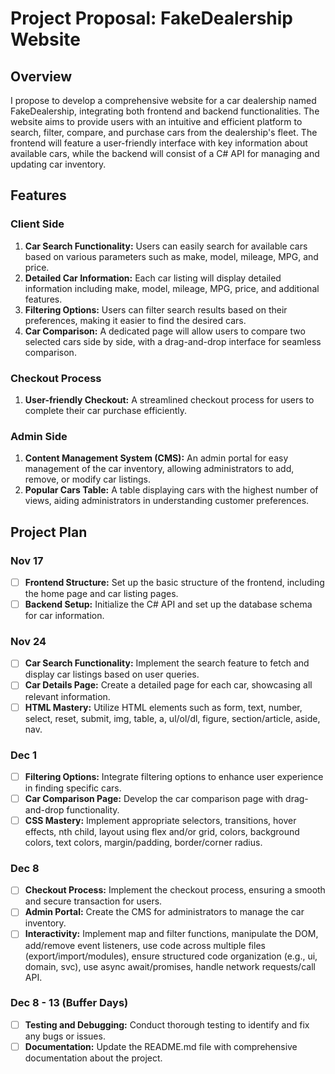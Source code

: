 # Project Proposal: FakeDealership Website

## Overview

I propose to develop a comprehensive website for a car dealership named FakeDealership, integrating both frontend and backend functionalities. The website aims to provide users with an intuitive and efficient platform to search, filter, compare, and purchase cars from the dealership's fleet. The frontend will feature a user-friendly interface with key information about available cars, while the backend will consist of a C# API for managing and updating car inventory.

## Features

### Client Side
1. **Car Search Functionality:** Users can easily search for available cars based on various parameters such as make, model, mileage, MPG, and price.
2. **Detailed Car Information:** Each car listing will display detailed information including make, model, mileage, MPG, price, and additional features.
3. **Filtering Options:** Users can filter search results based on their preferences, making it easier to find the desired cars.
4. **Car Comparison:** A dedicated page will allow users to compare two selected cars side by side, with a drag-and-drop interface for seamless comparison.

### Checkout Process
1. **User-friendly Checkout:** A streamlined checkout process for users to complete their car purchase efficiently.

### Admin Side
1. **Content Management System (CMS):** An admin portal for easy management of the car inventory, allowing administrators to add, remove, or modify car listings.
2. **Popular Cars Table:** A table displaying cars with the highest number of views, aiding administrators in understanding customer preferences.

## Project Plan

### Nov 17
- [ ] **Frontend Structure:** Set up the basic structure of the frontend, including the home page and car listing pages.
- [ ] **Backend Setup:** Initialize the C# API and set up the database schema for car information.

### Nov 24
- [ ] **Car Search Functionality:** Implement the search feature to fetch and display car listings based on user queries.
- [ ] **Car Details Page:** Create a detailed page for each car, showcasing all relevant information.
- [ ] **HTML Mastery:** Utilize HTML elements such as form, text, number, select, reset, submit, img, table, a, ul/ol/dl, figure, section/article, aside, nav.

### Dec 1
- [ ] **Filtering Options:** Integrate filtering options to enhance user experience in finding specific cars.
- [ ] **Car Comparison Page:** Develop the car comparison page with drag-and-drop functionality.
- [ ] **CSS Mastery:** Implement appropriate selectors, transitions, hover effects, nth child, layout using flex and/or grid, colors, background colors, text colors, margin/padding, border/corner radius.
  
### Dec 8
- [ ] **Checkout Process:** Implement the checkout process, ensuring a smooth and secure transaction for users.
- [ ] **Admin Portal:** Create the CMS for administrators to manage the car inventory.
- [ ] **Interactivity:** Implement map and filter functions, manipulate the DOM, add/remove event listeners, use code across multiple files (export/import/modules), ensure structured code organization (e.g., ui, domain, svc), use async await/promises, handle network requests/call API.
  
### Dec 8 - 13 (Buffer Days)
- [ ] **Testing and Debugging:** Conduct thorough testing to identify and fix any bugs or issues.
- [ ] **Documentation:** Update the README.md file with comprehensive documentation about the project.